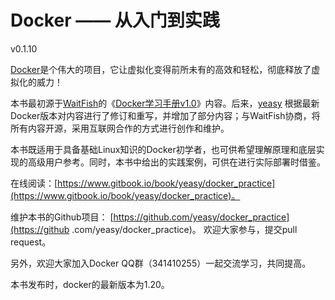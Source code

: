 Docker —— 从入门到实践
===============

v0.1.10

[Docker](docker.com)是个伟大的项目，它让虚拟化变得前所未有的高效和轻松，彻底释放了虚拟化的威力！

本书最初源于[WaitFish](github.com/qcpm1983)的《[Docker学习手册v1.0](https://github.com/yeasy/docker_practice/blob/master/_local/docker_manual_waitfish.pdf)》内容。后来，[yeasy](github.com/yeasy)
根据最新Docker版本对内容进行了修订和重写，并增加了部分内容；与WaitFish协商，将所有内容开源，采用互联网合作的方式进行创作和维护。

本书既适用于具备基础Linux知识的Docker初学者，也可供希望理解原理和底层实现的高级用户参考。同时，本书中给出的实践案例，可供在进行实际部署时借鉴。

在线阅读：[https://www.gitbook.io/book/yeasy/docker_practice](https://www.gitbook.io/book/yeasy/docker_practice)。

维护本书的Github项目： [https://github.com/yeasy/docker_practice](https://github
.com/yeasy/docker_practice)。
欢迎大家参与，提交pull request。

另外，欢迎大家加入Docker QQ群（341410255）一起交流学习，共同提高。

本书发布时，docker的最新版本为1.20。
